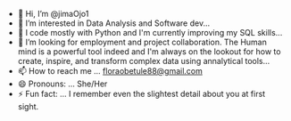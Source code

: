 - 👋 Hi, I’m @jimaOjo1
- 👀 I’m interested in Data Analysis and Software dev...
- 🌱 I code mostly with Python and I'm currently improving my SQL skills...
- 💞️ I’m looking for employment and project collaboration. The Human mind is a powerful tool indeed and I'm always on the lookout for how to create, inspire, and transform complex data using annalytical tools...
- 📫 How to reach me ... floraobetule88@gmail.com
- 😄 Pronouns: ... She/Her
- ⚡ Fun fact: ... I remember even the slightest detail about you at first sight.


